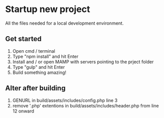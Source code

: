 # Startup new project
All the files needed for a local development environment.

## Get started
1. Open cmd / terminal
2. Type "npm install" and hit Enter
3. Install and / or open MAMP with servers pointing to the prject folder
3. Type "gulp" and hit Enter
4. Build something amazing!

## Alter after building
1. GENURL in build/assets/includes/config.php line 3
2. remove '.php' extentions in build/assets/includes/header.php from line 12 onward
